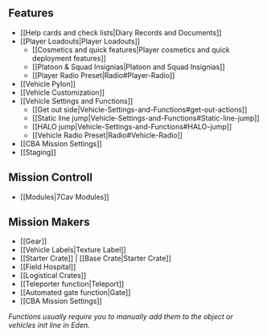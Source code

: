 ## Features
* [[Help cards and check lists|Diary Records and Documents]]
* [[Player Loadouts|Player Loadouts]]
  * [[Cosmetics and quick features|Player cosmetics and quick deployment features]]
  * [[Platoon & Squad Insignias|Platoon and Squad Insignias]]
  * [[Player Radio Preset|Radio#Player-Radio]]
* [[Vehicle Pylon]]
* [[Vehicle Customization]]
* [[Vehicle Settings and Functions]]
  * [[Get out side|Vehicle-Settings-and-Functions#get-out-actions]]
  * [[Static line jump|Vehicle-Settings-and-Functions#Static-line-jump]]
  * [[HALO jump|Vehicle-Settings-and-Functions#HALO-jump]]
  * [[Vehicle Radio Preset|Radio#Vehicle-Radio]]
* [[CBA Mission Settings]]
* [[Staging]]

## Mission Controll
* [[Modules|7Cav Modules]]

## Mission Makers
* [[Gear]]
* [[Vehicle Labels|Texture Label]]
* [[Starter Crate]] | [[Base Crate|Starter Crate]]
* [[Field Hospital]]
* [[Logistical Crates]]
* [[Teleporter function|Teleport]]
* [[Automated gate function|Gate]]
* [[CBA Mission Settings]]

*Functions usually require you to manually add them to the object or vehicles init line in Eden.*

